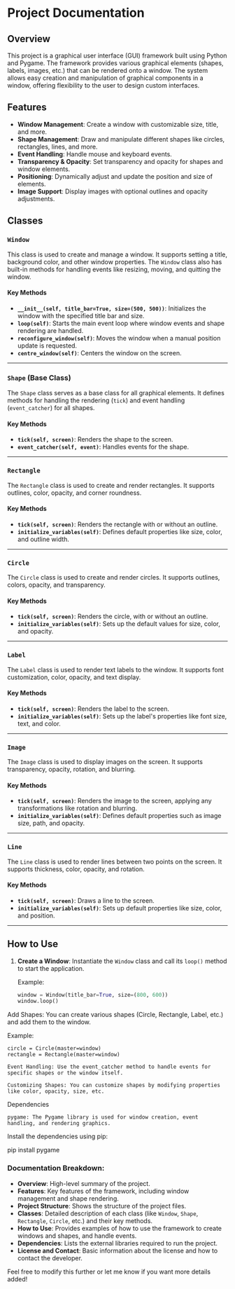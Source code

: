 # Project Documentation

## Overview

This project is a graphical user interface (GUI) framework built using Python and Pygame. The framework provides various graphical elements (shapes, labels, images, etc.) that can be rendered onto a window. The system allows easy creation and manipulation of graphical components in a window, offering flexibility to the user to design custom interfaces.

## Features

- **Window Management**: Create a window with customizable size, title, and more.
- **Shape Management**: Draw and manipulate different shapes like circles, rectangles, lines, and more.
- **Event Handling**: Handle mouse and keyboard events.
- **Transparency & Opacity**: Set transparency and opacity for shapes and window elements.
- **Positioning**: Dynamically adjust and update the position and size of elements.
- **Image Support**: Display images with optional outlines and opacity adjustments.



## Classes

### `Window`

This class is used to create and manage a window. It supports setting a title, background color, and other window properties. The `Window` class also has built-in methods for handling events like resizing, moving, and quitting the window.

#### Key Methods

- **`__init__(self, title_bar=True, size=(500, 500))`**: Initializes the window with the specified title bar and size.
- **`loop(self)`**: Starts the main event loop where window events and shape rendering are handled.
- **`reconfigure_window(self)`**: Moves the window when a manual position update is requested.
- **`centre_window(self)`**: Centers the window on the screen.

---

### `Shape` (Base Class)

The `Shape` class serves as a base class for all graphical elements. It defines methods for handling the rendering (`tick`) and event handling (`event_catcher`) for all shapes.

#### Key Methods

- **`tick(self, screen)`**: Renders the shape to the screen.
- **`event_catcher(self, event)`**: Handles events for the shape.

---

### `Rectangle`

The `Rectangle` class is used to create and render rectangles. It supports outlines, color, opacity, and corner roundness.

#### Key Methods

- **`tick(self, screen)`**: Renders the rectangle with or without an outline.
- **`initialize_variables(self)`**: Defines default properties like size, color, and outline width.

---

### `Circle`

The `Circle` class is used to create and render circles. It supports outlines, colors, opacity, and transparency.

#### Key Methods

- **`tick(self, screen)`**: Renders the circle, with or without an outline.
- **`initialize_variables(self)`**: Sets up the default values for size, color, and opacity.

---

### `Label`

The `Label` class is used to render text labels to the window. It supports font customization, color, opacity, and text display.

#### Key Methods

- **`tick(self, screen)`**: Renders the label to the screen.
- **`initialize_variables(self)`**: Sets up the label's properties like font size, text, and color.

---

### `Image`

The `Image` class is used to display images on the screen. It supports transparency, opacity, rotation, and blurring.

#### Key Methods

- **`tick(self, screen)`**: Renders the image to the screen, applying any transformations like rotation and blurring.
- **`initialize_variables(self)`**: Defines default properties such as image size, path, and opacity.

---

### `Line`

The `Line` class is used to render lines between two points on the screen. It supports thickness, color, opacity, and rotation.

#### Key Methods

- **`tick(self, screen)`**: Draws a line to the screen.
- **`initialize_variables(self)`**: Sets up default properties like size, color, and position.

---

## How to Use

1. **Create a Window**: Instantiate the `Window` class and call its `loop()` method to start the application.

   Example:
   ```python
   window = Window(title_bar=True, size=(800, 600))
   window.loop()

Add Shapes: You can create various shapes (Circle, Rectangle, Label, etc.) and add them to the window.

Example:

    circle = Circle(master=window)
    rectangle = Rectangle(master=window)

    Event Handling: Use the event_catcher method to handle events for specific shapes or the window itself.

    Customizing Shapes: You can customize shapes by modifying properties like color, opacity, size, etc.

Dependencies

    pygame: The Pygame library is used for window creation, event handling, and rendering graphics.

Install the dependencies using pip:

pip install pygame


### Documentation Breakdown:

- **Overview**: High-level summary of the project.
- **Features**: Key features of the framework, including window management and shape rendering.
- **Project Structure**: Shows the structure of the project files.
- **Classes**: Detailed description of each class (like `Window`, `Shape`, `Rectangle`, `Circle`, etc.) and their key methods.
- **How to Use**: Provides examples of how to use the framework to create windows and shapes, and handle events.
- **Dependencies**: Lists the external libraries required to run the project.
- **License and Contact**: Basic information about the license and how to contact the developer.

Feel free to modify this further or let me know if you want more details added!

